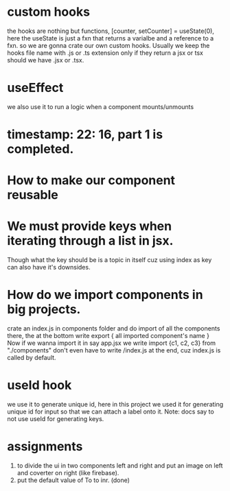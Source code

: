 # custom hooks
the hooks are nothing but functions, [counter, setCounter] = useState(0), here the useState is just a fxn that returns a varialbe and a reference to a fxn. 
so we are gonna crate our own custom hooks. Usually we keep the hooks file name with .js or .ts extension only if they return a jsx or tsx should we have .jsx or .tsx.

# useEffect
we also use it to run a logic when a component mounts/unmounts

# timestamp: 22: 16, part 1 is completed. 


# How to make our component reusable

# We must provide keys when iterating through a list in jsx.
Though what the key should be is a topic in itself cuz using index as key can also have it's downsides. 


# How do we import components in big projects.
crate an index.js in components folder and do import of all the components there, the at the bottom write export { all imported component's name }
Now if we wanna import it in say app.jsx
we write import {c1, c2, c3} from "./components" don't even have to write /index.js at the end, cuz index.js is called by default. 

# useId hook
we use it to generate unique id, here in this project we used it for generating unique id for input so that we can attach a label onto it.
Note: docs say to not use useId for generating keys.

# assignments
1. to divide the ui in two components left and right and put an image on left and coverter on right (like firebase).
2. put the default value of To to inr. (done)